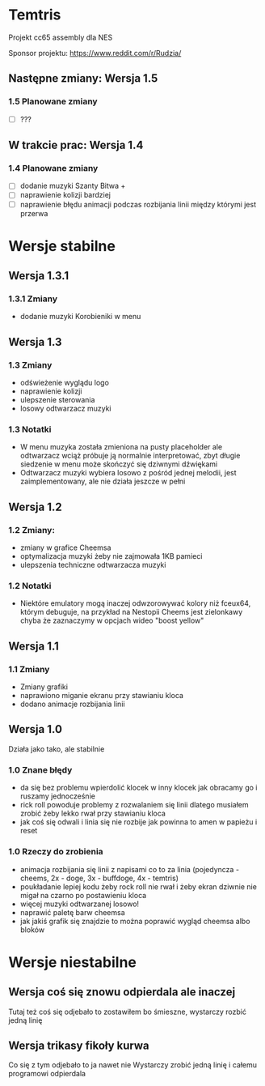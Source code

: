 # Temtris

Projekt cc65 assembly dla NES

Sponsor projektu: <https://www.reddit.com/r/Rudzia/>

## Następne zmiany: Wersja 1.5

### 1.5 Planowane zmiany

- [ ] ???

## W trakcie prac: Wersja 1.4

### 1.4 Planowane zmiany

- [ ] dodanie muzyki Szanty Bitwa +
- [ ] naprawienie kolizji bardziej
- [ ] naprawienie błędu animacji podczas rozbijania linii między którymi jest przerwa

# Wersje stabilne

## Wersja 1.3.1

### 1.3.1 Zmiany

- dodanie muzyki Korobieniki w menu

## Wersja 1.3

### 1.3 Zmiany

- odświeżenie wyglądu logo
- naprawienie kolizji
- ulepszenie sterowania
- losowy odtwarzacz muzyki

### 1.3 Notatki

- W menu muzyka została zmieniona na pusty placeholder ale odtwarzacz wciąż próbuje ją normalnie interpretować, zbyt długie siedzenie w menu może skończyć się dziwnymi dźwiękami
- Odtwarzacz muzyki wybiera losowo z pośród jednej melodii, jest zaimplementowany, ale nie działa jeszcze w pełni

## Wersja 1.2

### 1.2 Zmiany:

- zmiany w grafice Cheemsa
- optymalizacja muzyki żeby nie zajmowała 1KB pamieci
- ulepszenia techniczne odtwarzacza muzyki

### 1.2 Notatki

- Niektóre emulatory mogą inaczej odwzorowywać kolory niż fceux64, którym debuguje, na przykład na Nestopii Cheems jest zielonkawy chyba że zaznaczymy w opcjach wideo "boost yellow"

## Wersja 1.1

### 1.1 Zmiany

- Zmiany grafiki
- naprawiono miganie ekranu przy stawianiu kloca
- dodano animacje rozbijania linii

## Wersja 1.0

Działa jako tako, ale stabilnie

### 1.0 Znane błędy

- da się bez problemu wpierdolić klocek w inny klocek jak obracamy go i ruszamy jednocześnie
- rick roll powoduje problemy z rozwalaniem się linii dlatego musiałem zrobić żeby lekko rwał przy stawianiu kloca
- jak coś się odwali i linia się nie rozbije jak powinna to amen w papieżu i reset

### 1.0 Rzeczy do zrobienia

- animacja rozbijania się linii z napisami co to za linia (pojedyncza - cheems, 2x - doge, 3x - buffdoge, 4x - temtris)
- poukładanie lepiej kodu żeby rock roll nie rwał i żeby ekran dziwnie nie migał na czarno po postawieniu kloca
- więcej muzyki odtwarzanej losowo!
- naprawić paletę barw cheemsa
- jak jakiś grafik się znajdzie to można poprawić wygląd cheemsa albo bloków

# Wersje niestabilne

## Wersja coś się znowu odpierdala ale inaczej

Tutaj też coś się odjebało to zostawiłem bo śmieszne, wystarczy rozbić jedną linię

## Wersja trikasy fikoły kurwa

Co się z tym odjebało to ja nawet nie
Wystarczy zrobić jedną linię i całemu programowi odpierdala
